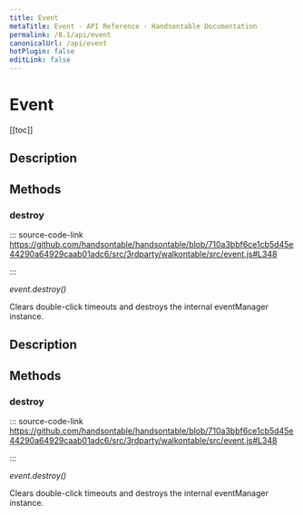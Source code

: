 ```yaml
---
title: Event
metaTitle: Event - API Reference - Handsontable Documentation
permalink: /8.1/api/event
canonicalUrl: /api/event
hotPlugin: false
editLink: false
---
```


# Event

[[toc]]

## Description


## Methods

### destroy
  
::: source-code-link https://github.com/handsontable/handsontable/blob/710a3bbf6ce1cb5d45e44290a64929caab01adc6/src/3rdparty/walkontable/src/event.js#L348

:::

_event.destroy()_

Clears double-click timeouts and destroys the internal eventManager instance.



## Description


## Methods

### destroy
  
::: source-code-link https://github.com/handsontable/handsontable/blob/710a3bbf6ce1cb5d45e44290a64929caab01adc6/src/3rdparty/walkontable/src/event.js#L348

:::

_event.destroy()_

Clears double-click timeouts and destroys the internal eventManager instance.



